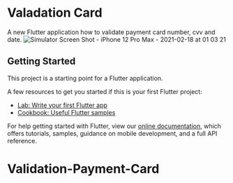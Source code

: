 # Valadation Card

A new Flutter application how to validate payment card number, cvv and date.
![Simulator Screen Shot - iPhone 12 Pro Max - 2021-02-18 at 01 03 21](https://user-images.githubusercontent.com/49360795/108248024-f6cab180-7185-11eb-96fc-7d3598f0f863.png)
## Getting Started

This project is a starting point for a Flutter application.

A few resources to get you started if this is your first Flutter project:

- [Lab: Write your first Flutter app](https://flutter.dev/docs/get-started/codelab)
- [Cookbook: Useful Flutter samples](https://flutter.dev/docs/cookbook)

For help getting started with Flutter, view our
[online documentation](https://flutter.dev/docs), which offers tutorials,
samples, guidance on mobile development, and a full API reference.
# Validation-Payment-Card
